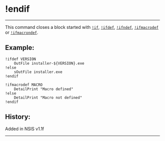 # !endif

---

This command closes a block started with [`!if`][1], [`!ifdef`][2], [`!ifndef`][3], [`!ifmacrodef`][4] or [`!ifmacrondef`][5].

## Example:

	!ifdef VERSION
		OutFile installer-${VERSION}.exe
	!else
		sOutFile installer.exe
	!endif

	!ifmacrodef MACRO
		DetailPrint "Macro defined" 
	!else
		DetailPrint "Macro not defined" 
	!endif

## History:

Added in NSIS v1.1f

---

[1]: !if.markdown
[2]: !ifdef.markdown
[3]: !ifndef.markdown
[4]: !ifmacrodef.markdown
[5]: !ifmacrondef.markdown
